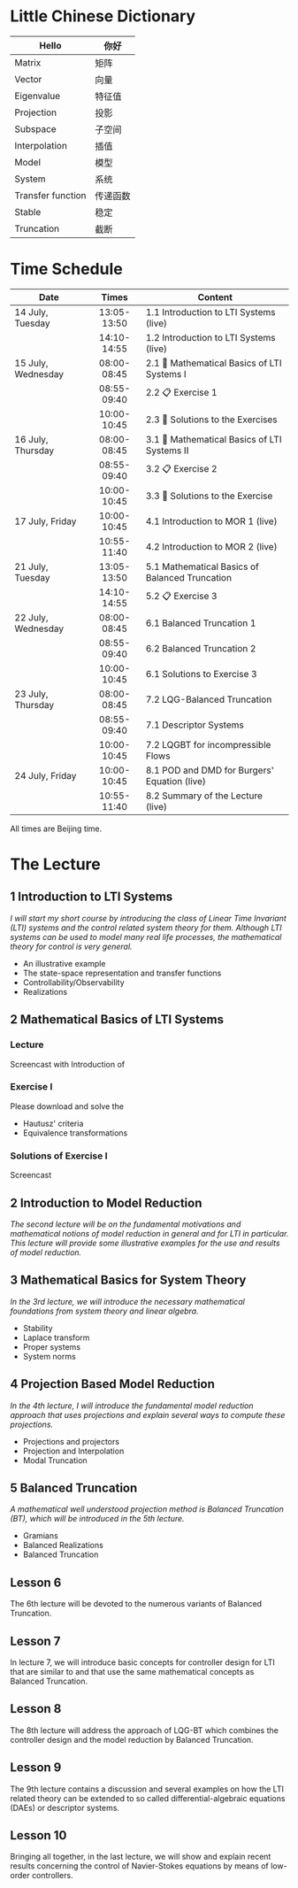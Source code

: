 # Little Chinese Dictionary

| Hello | 你好 |
--------|--------
| Matrix| 矩阵 |
| Vector| 向量 |
| Eigenvalue |特征值|
| Projection |投影|
| Subspace |子空间|
| Interpolation |插值|
| Model |模型|
| System |系统|
| Transfer function |传递函数|
| Stable |稳定|
| Truncation |截断|

# Time Schedule

| Date | Times | Content |
| ---- | :----: | ------- |
| 14 July, Tuesday    |  13:05-13:50 | 1.1  Introduction to LTI Systems (live) |
|                    |  14:10-14:55 | 1.2 Introduction to LTI Systems (live) |
| 15 July, Wednesday  |  08:00-08:45 | 2.1 :movie_camera: Mathematical Basics of LTI Systems I |
|                    |  08:55-09:40 | 2.2 :clipboard: Exercise 1 |
|                    |  10:00-10:45 | 2.3 :movie_camera: Solutions to the Exercises |
| 16 July, Thursday   |  08:00-08:45 | 3.1 :movie_camera: Mathematical Basics of LTI Systems II |
|                    |  08:55-09:40 | 3.2 :clipboard: Exercise 2 |
|                    |  10:00-10:45 | 3.3 :movie_camera: Solutions to the Exercise |
| 17 July, Friday    |  10:00-10:45 | 4.1 Introduction to MOR 1 (live) |
|                    |  10:55-11:40 | 4.2 Introduction to MOR 2 (live) |
| 21 July, Tuesday   |  13:05-13:50 | 5.1 Mathematical Basics of Balanced Truncation |
|                    |  14:10-14:55 | 5.2 :clipboard: Exercise 3 |
| 22 July, Wednesday |  08:00-08:45 | 6.1 Balanced Truncation 1 |
|                    |  08:55-09:40 | 6.2 Balanced Truncation 2 |
|                    |  10:00-10:45 | 6.1 Solutions to Exercise 3 |
| 23 July, Thursday  |  08:00-08:45 | 7.2 LQG-Balanced Truncation |
|                    |  08:55-09:40 | 7.1 Descriptor Systems |
|                    |  10:00-10:45 | 7.2 LQGBT for incompressible Flows |
| 24 July, Friday    |  10:00-10:45 | 8.1 POD and DMD for Burgers' Equation (live) |
|                    |  10:55-11:40 | 8.2 Summary of the Lecture (live) |

All times are Beijing time.

# The Lecture

## 1 Introduction to LTI Systems

*I will start my short course by introducing the class of Linear Time Invariant
(LTI) systems and the control related system theory for them. Although LTI
systems can be used to model many real life processes, the mathematical theory
for control is very general.*

 * An illustrative example
 * The state-space representation and transfer functions
 * Controllability/Observability
 * Realizations

## 2 Mathematical Basics of LTI Systems

### Lecture 

Screencast with Introduction of 

### Exercise I

Please download and solve the 

 * Hautusz' criteria
 * Equivalence transformations

### Solutions of Exercise I

Screencast

## 2 Introduction to Model Reduction

*The second lecture will be on the fundamental motivations and mathematical
notions of model reduction in general and for LTI in particular. This lecture
will provide some illustrative examples for the use and results of model
reduction.*

## 3 Mathematical Basics for System Theory

*In the 3rd lecture, we will introduce the necessary mathematical foundations
from system theory and linear algebra.*

 * Stability
 * Laplace transform
 * Proper systems
 * System norms

## 4 Projection Based Model Reduction

*In the 4th lecture, I will introduce the fundamental model reduction approach
that uses projections and explain several ways to compute these projections.*

 * Projections and projectors
 * Projection and Interpolation
 * Modal Truncation

## 5 Balanced Truncation

*A mathematical well understood projection method is Balanced Truncation (BT),
which will be introduced in the 5th lecture.*

 * Gramians
 * Balanced Realizations
 * Balanced Truncation

## Lesson 6

The 6th lecture will be devoted to the numerous variants of Balanced Truncation.

## Lesson 7

In lecture 7, we will introduce basic concepts for controller design for LTI
that are similar to and that use the same mathematical concepts as Balanced
Truncation.

## Lesson 8

The 8th lecture will address the approach of LQG-BT which combines the
controller design and the model reduction by Balanced Truncation.

## Lesson 9

The 9th lecture contains a discussion and several examples on how the LTI
related theory can be extended to so called differential-algebraic equations
(DAEs) or descriptor systems.

## Lesson 10

Bringing all together, in the last lecture, we will show and explain recent
results concerning the control of Navier-Stokes equations by means of low-order
controllers.

